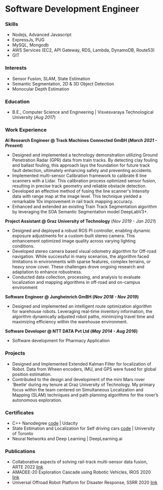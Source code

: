 # Software Development Engineer
### Skills
- Nodejs, Advanced Javascript
- ExpressJs, PUG
- MySQL, Mongodb
- AWS Services (EC2, API Gateway, RDS, Lambda, DynamoDB, Route53)
- GIT

### Interests
- Sensor Fusion, SLAM, State Estimation
- Semantic Segmentation, 2D & 3D Object Detection
- Monocular Depth Estimation

### Education
- B.E., Computer Science and Engineering | Visvesvaraya Technological University (_Aug 2017_) 

### Work Experience
**AI Research Engineer @ Track Machines Connected GmBH (_March 2021 - Present_)**
- Designed and implemented a technology demonstration utilizing Ground Penetration Radar (GPR) data from train tracks. By detecting clay fouling and ballast fouling, this approach lays the foundation for future track fault detection, ultimately enhancing safety and preventing accidents.
- Implemented multi-sensor Calibration framework to calibrate 6 line scanners with a Lidar. This calibration process optimized sensor fusion, resulting in precise track geometry and reliable obstacle detection.
- Developed an effective method of fusing the line scanner's Intensity data with range map at the image level. This technique yielded a remarkable 10x improvement in rail track mapping accuracy.
- Enhanced and extended an existing Train Track Segmentation algorithm by leveraging the SOA Semantic Segmentation model DeepLabV3+.

**Project Assistant @ Graz University of Technology** (_Nov 2019 - Jan 2021_)
- Designed and deployed a robust ROS PI controller, enabling dynamic exposure adjustments for a custom-built stereo camera. This enhancement optimized image quality across varying lighting conditions. 
- Developed stereo camera based visual odometry algorithm for Off-road navigation. While successful in many scenarios, the algorithm faced limitations in environments with sparse features, complex terrains, or heavy snow cover. These challenges drove ongoing research and adaptation to enhance robustness.
- Conducted data collection, processing, and analysis to evaluate localization and mapping algorithms in off-road and on-campus environment

**Software Engineer @ Jungheinrich GmBH (_Nov 2018 - Nov 2019_)**
- Designed and implemented an intelligent route optimization algorithm for warehouse robots. Leveraging real-time inventory information, the algorithm dynamically adjusted robot paths, minimizing travel time and maximizing efficiency within the warehouse environment.

**Software Developer @ NTT DATA Pvt Ltd (_May 2014 - Aug 2016_)**
- Software development for Pharmacy Application

### Projects
- Designed and Implemented Extended Kalman Filter for localization of Robot. Data from Wheen encoders, IMU, and GPS were fused for global position estimation.
- Contributed to the design and development of the mini Mars rover ‘Beetle’ during my tenure at Graz University of Technology. My primary focus within the team centered on Simultaneous Localization and Mapping (SLAM) techniques and path planning algorithms for the rover’s autonomous exploration.

### Certificates
- C++ Nanodegree [code](https://github.com/keerthidatta/cpp) | Udacity
- State Estimation and Localization for Self driving cars [code](https://github.com/keerthidatta/state_estimation) | University of Toronto
- Neural Networks and Deep Learning | DeepLearning.ai

### Publications
- Collaborative aspects of solving rail-track multi-sensor data fusion, ARTE 2022 [link](https://link.springer.com/chapter/10.1007/978-3-031-14343-4_7)
- AMADEE-20 Exploration Cascade using Robotic Vehicles, IROS 2020 [link](https://www.research-collection.ethz.ch/bitstream/handle/20.500.11850/450117/amadee2020planrobo.pdf?sequence=1&isAllowed=y)
- Universal Offroad Robot Platform for Disaster Response, SSRR 2020 [link](https://www.researchgate.net/publication/354699567_Universal_Offroad_Robot_Platform_for_Disaster_Response)
